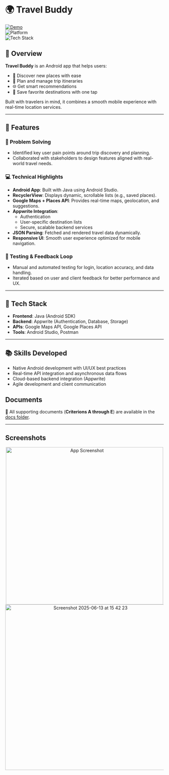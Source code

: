 # 🌍 **Travel Buddy**

[![Demo](https://img.shields.io/badge/Demo-Link-blue?style=for-the-badge&logo=google-drive&logoColor=white)](https://drive.google.com/file/d/1ldB_73UGCHlmKnRBEEyY7yQgRVem_mmq/view)  
![Platform](https://img.shields.io/badge/Platform-Android-green?style=for-the-badge&logo=android&logoColor=white)  
![Tech Stack](https://img.shields.io/badge/Tech%20Stack-Java%20|%20Appwrite%20|%20Google%20Maps%20API-orange?style=for-the-badge)


## 🚀 Overview

**Travel Buddy** is an Android app that helps users:
- 🧭 Discover new places with ease  
- 📅 Plan and manage trip itineraries  
- 🌐 Get smart recommendations  
- 📍 Save favorite destinations with one tap  

Built with travelers in mind, it combines a smooth mobile experience with real-time location services.

---

## 🔑 Features

### 🧠 Problem Solving
- Identified key user pain points around trip discovery and planning.
- Collaborated with stakeholders to design features aligned with real-world travel needs.

### 💻 Technical Highlights
- **Android App**: Built with Java using Android Studio.
- **RecyclerView**: Displays dynamic, scrollable lists (e.g., saved places).
- **Google Maps + Places API**: Provides real-time maps, geolocation, and suggestions.
- **Appwrite Integration**:
  - Authentication
  - User-specific destination lists
  - Secure, scalable backend services
- **JSON Parsing**: Fetched and rendered travel data dynamically.
- **Responsive UI**: Smooth user experience optimized for mobile navigation.

### 🔁 Testing & Feedback Loop
- Manual and automated testing for login, location accuracy, and data handling.
- Iterated based on user and client feedback for better performance and UX.

---

## 🧰 Tech Stack

- **Frontend**: Java (Android SDK)  
- **Backend**: Appwrite (Authentication, Database, Storage)  
- **APIs**: Google Maps API, Google Places API  
- **Tools**: Android Studio, Postman

---

## 📚 Skills Developed

- Native Android development with UI/UX best practices  
- Real-time API integration and asynchronous data flows  
- Cloud-based backend integration (Appwrite)  
- Agile development and client communication

## **Documents**  
📄 All supporting documents (**Criterions A through E**) are available in the [docs folder](./docs).

---

## **Screenshots**
<div align="center">
    <img src="https://github.com/user-attachments/assets/32329595-2ff0-4102-98c4-fae41e2ee474" alt="App Screenshot" width="500px">
    <img width="526" alt="Screenshot 2025-06-13 at 15 42 23" src="https://github.com/user-attachments/assets/55799a5a-b755-46ca-89ed-5cfebddaedc7" />

</div>
